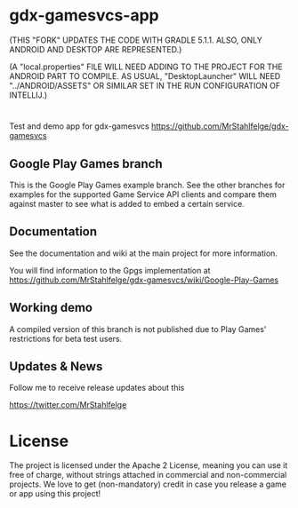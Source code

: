 # gdx-gamesvcs-app

(THIS "FORK" UPDATES THE CODE WITH GRADLE 5.1.1.  ALSO, ONLY ANDROID AND DESKTOP ARE REPRESENTED.)

(A "local.properties" FILE WILL NEED ADDING TO THE PROJECT FOR THE ANDROID PART TO COMPILE.  AS USUAL, "DesktopLauncher" WILL NEED "../ANDROID/ASSETS" OR SIMILAR SET IN THE RUN CONFIGURATION OF INTELLIJ.)

#

Test and demo app for gdx-gamesvcs https://github.com/MrStahlfelge/gdx-gamesvcs

## Google Play Games branch

This is the Google Play Games example branch. See the other branches for examples for 
the supported Game Service API clients and compare them against master to see 
what is added to embed a certain service.

## Documentation
See the documentation and wiki at the main project for more information.

You will find information to the Gpgs implementation at
https://github.com/MrStahlfelge/gdx-gamesvcs/wiki/Google-Play-Games

## Working demo
A compiled version of this branch is not published due to Play Games' restrictions for beta test users.

## Updates & News
Follow me to receive release updates about this

https://twitter.com/MrStahlfelge

# License

The project is licensed under the Apache 2 License, meaning you can use it free of charge, without strings attached in commercial and non-commercial projects. We love to get (non-mandatory) credit in case you release a game or app using this project!
